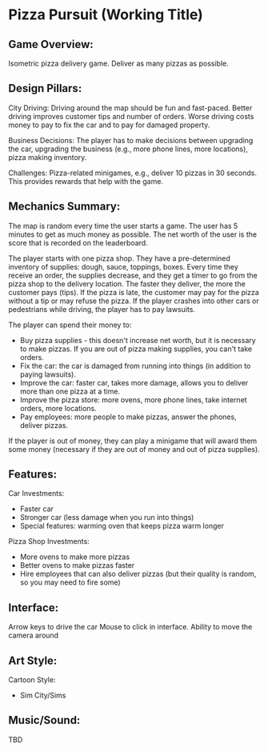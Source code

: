 # Pizza Pursuit (Working Title)

## Game Overview: 
Isometric pizza delivery game. Deliver as many pizzas as possible.

## Design Pillars:
City Driving: Driving around the map should be fun and fast-paced. Better driving improves customer tips and number of orders. Worse driving costs money to pay to fix the car and to pay for damaged property.

Business Decisions: The player has to make decisions between upgrading the car, upgrading the business (e.g., more phone lines, more locations), pizza making inventory.

Challenges: Pizza-related minigames, e.g., deliver 10 pizzas in 30 seconds. This provides rewards that help with the game. 

## Mechanics Summary:
The map is random every time the user starts a game. The user has 5 minutes to get as much money as possible. The net worth of the user is the score that is recorded on the leaderboard.

The player starts with one pizza shop. They have a pre-determined inventory of supplies: dough, sauce, toppings, boxes. Every time they receive an order, the supplies decrease, and they get a timer to go from the pizza shop to the delivery location. The faster they deliver, the more the customer pays (tips). If the pizza is late, the customer may pay for the pizza without a tip or may refuse the pizza. If the player crashes into other cars or pedestrians while driving, the player has to pay lawsuits.

The player can spend their money to:
- Buy pizza supplies - this doesn't increase net worth, but it is necessary to make pizzas. If you are out of pizza making supplies, you can't take orders.
- Fix the car: the car is damaged from running into things (in addition to paying lawsuits).
- Improve the car: faster car, takes more damage, allows you to deliver more than one pizza at a time.
- Improve the pizza store: more ovens, more phone lines, take internet orders, more locations.
- Pay employees: more people to make pizzas, answer the phones, deliver pizzas.

If the player is out of money, they can play a minigame that will award them some money (necessary if they are out of money and out of pizza supplies).

## Features: 
Car Investments:
- Faster car
- Stronger car (less damage when you run into things)
- Special features: warming oven that keeps pizza warm longer

Pizza Shop Investments:
- More ovens to make more pizzas
- Better ovens to make pizzas faster
- Hire employees that can also deliver pizzas (but their quality is random, so you may need to fire some)

## Interface: 
Arrow keys to drive the car
Mouse to click in interface.
Ability to move the camera around

## Art Style: 
Cartoon Style:
- Sim City/Sims

## Music/Sound: 
TBD